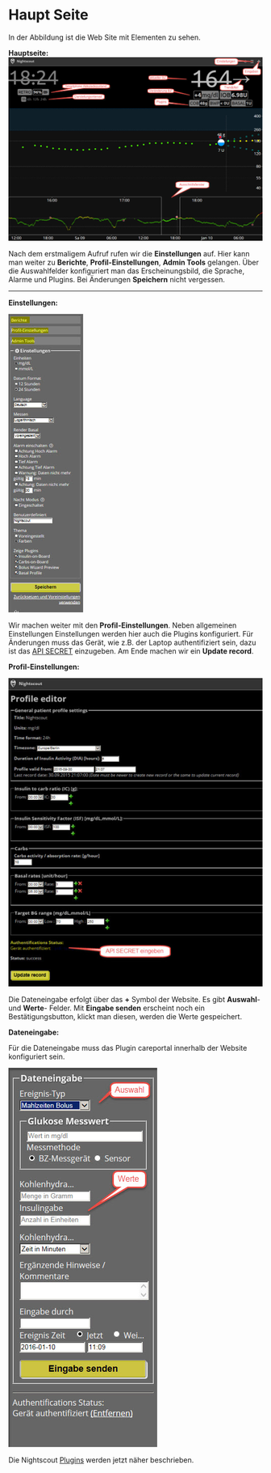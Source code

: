 # Haupt Seite


In der Abbildung ist die Web Site mit Elementen zu sehen.

**Hauptseite:**
![nightscout_base_site](../images/nightscout/nightscout_base_site.jpg)


Nach dem erstmaligem Aufruf rufen wir die **Einstellungen** auf. Hier kann man
weiter zu **Berichte**, **Profil-Einstellungen**, **Admin Tools** gelangen.
Über die Auswahlfelder konfiguriert man das Erscheinungsbild, die Sprache, Alarme
und Plugins. Bei Änderungen **Speichern** nicht vergessen.

****

**Einstellungen:**

![nightscout_einstellungen](../images/nightscout/nightscout_einstellungen.jpg)

Wir machen weiter mit den **Profil-Einstellungen**. Neben allgemeinen Einstellungen
Einstellungen werden hier auch die Plugins konfiguriert.
Für Änderungen muss das Gerät, wie z.B. der Laptop authentifiziert sein, dazu ist das 
[API SECRET](https://ladyviktoria.gitbooks.io/nightscout_handbuch/content/nightscout/azure.html) einzugeben. Am Ende machen wir ein **Update record**.


**Profil-Einstellungen:**


![nightscout_profile_editor](../images/nightscout/nightscout_profile_editor.jpg)

Die Dateneingabe erfolgt über das **+** Symbol der Website. Es gibt **Auswahl**- und **Werte**- Felder. Mit **Eingabe senden** erscheint noch ein Bestätigungsbutton, klickt man diesen, werden die Werte gespeichert.

**Dateneingabe:**

Für die Dateneingabe muss das Plugin careportal innerhalb der Website konfiguriert sein.

![nightscout_dateneingabe](../images/nightscout/nightscout_dateneingabe.jpg)

Die Nightscout [Plugins](https://ladyviktoria.gitbooks.io/nightscout_handbuch/content/nightscout/nightscout_plugins.html) werden jetzt näher beschrieben.










